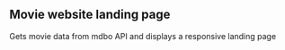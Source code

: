 ## Movie website landing page

Gets movie data from mdbo API and displays a responsive landing page
